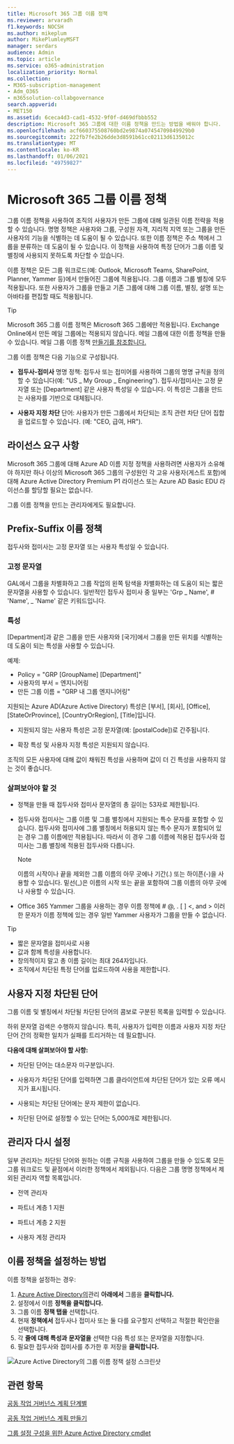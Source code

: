 ```yaml
---
title: Microsoft 365 그룹 이름 정책
ms.reviewer: arvaradh
f1.keywords: NOCSH
ms.author: mikeplum
author: MikePlumleyMSFT
manager: serdars
audience: Admin
ms.topic: article
ms.service: o365-administration
localization_priority: Normal
ms.collection:
- M365-subscription-management
- Adm_O365
- m365solution-collabgovernance
search.appverid:
- MET150
ms.assetid: 6ceca4d3-cad1-4532-9f0f-d469dfbbb552
description: Microsoft 365 그룹에 대한 이름 정책을 만드는 방법을 배워야 합니다.
ms.openlocfilehash: acf660375508760bd2e9874a07454709849929b0
ms.sourcegitcommit: 222fb7fe2b26dde3d8591b61cc02113d6135012c
ms.translationtype: MT
ms.contentlocale: ko-KR
ms.lasthandoff: 01/06/2021
ms.locfileid: "49759827"
---
```

# <a name="microsoft-365-groups-naming-policy"></a>Microsoft 365 그룹 이름 정책

그룹 이름 정책을 사용하여 조직의 사용자가 만든 그룹에 대해 일관된 이름 전략을 적용할 수 있습니다. 명명 정책은 사용자와 그룹, 구성원 자격, 지리적 지역 또는 그룹을 만든 사용자의 기능을 식별하는 데 도움이 될 수 있습니다. 또한 이름 정책은 주소 책에서 그룹을 분류하는 데 도움이 될 수 있습니다. 이 정책을 사용하여 특정 단어가 그룹 이름 및 별칭에 사용되지 못하도록 차단할 수 있습니다.

이름 정책은 모든 그룹 워크로드(예: Outlook, Microsoft Teams, SharePoint, Planner, Yammer 등)에서 만들어진 그룹에 적용됩니다. 그룹 이름과 그룹 별칭에 모두 적용됩니다. 또한 사용자가 그룹을 만들고 기존 그룹에 대해 그룹 이름, 별칭, 설명 또는 아바타를 편집할 때도 적용됩니다.

> [!TIP]
> Microsoft 365 그룹 이름 정책은 Microsoft 365 그룹에만 적용됩니다. Exchange Online에서 만든 메일 그룹에는 적용되지 않습니다. 메일 그룹에 대한 이름 정책을 만들 수 있습니다. 메일 그룹 이름 정책 [만들기를 참조합니다.](https://docs.microsoft.com/exchange/recipients-in-exchange-online/manage-distribution-groups/create-group-naming-policy)

그룹 이름 정책은 다음 기능으로 구성됩니다.

- **접두사-접미사** 명명 정책: 접두사 또는 접미어를 사용하여 그룹의 명명 규칙을 정의할 수 있습니다(예: "US \_ My Group \_ Engineering"). 접두사/접미사는 고정 문자열 또는 [Department] 같은 사용자 특성일 수 있습니다. 이 특성은 그룹을 만드는 사용자를 기반으로 대체됩니다.

- **사용자 지정 차단** 단어: 사용자가 만든 그룹에서 차단되는 조직 관련 차단 단어 집합을 업로드할 수 있습니다. (예: "CEO, 급여, HR").

## <a name="licensing-requirements"></a>라이선스 요구 사항

Microsoft 365 그룹에 대해 Azure AD 이름 지정 정책을 사용하려면 사용자가 소유해야 하지만 하나 이상의 Microsoft 365 그룹의 구성원인 각 고유 사용자(게스트 포함)에 대해 Azure Active Directory Premium P1 라이선스 또는 Azure AD Basic EDU 라이선스를 할당할 필요는 없습니다.

그룹 이름 정책을 만드는 관리자에게도 필요합니다.

## <a name="prefix-suffix-naming-policy"></a>Prefix-Suffix 이름 정책

접두사와 접미사는 고정 문자열 또는 사용자 특성일 수 있습니다.

### <a name="fixed-strings"></a>고정 문자열

GAL에서 그룹을 차별화하고 그룹 작업의 왼쪽 탐색을 차별화하는 데 도움이 되는 짧은 문자열을 사용할 수 있습니다. 일반적인 접두사 접미사 중 일부는 'Grp \_ Name', \# 'Name', \_ 'Name' 같은 키워드입니다.

### <a name="attributes"></a>특성

[Department]과 같은 그룹을 만든 사용자와 [국가]에서 그룹을 만든 위치를 식별하는 데 도움이 되는 특성을 사용할 수 있습니다.

예제:

- Policy = "GRP [GroupName] [Department]"
- 사용자의 부서 = 엔지니어링
- 만든 그룹 이름 = "GRP 내 그룹 엔지니어링"

지원되는 Azure AD(Azure Active Directory) 특성은 [부서], [회사], [Office], [StateOrProvince], [CountryOrRegion], [Title]입니다.

- 지원되지 않는 사용자 특성은 고정 문자열(예: [postalCode])로 간주됩니다.

- 확장 특성 및 사용자 지정 특성은 지원되지 않습니다.

조직의 모든 사용자에 대해 값이 채워진 특성을 사용하며 값이 더 긴 특성을 사용하지 않는 것이 좋습니다.

### <a name="things-to-look-out-for"></a>살펴보아야 할 것

- 정책을 만들 때 접두사와 접미사 문자열의 총 길이는 53자로 제한됩니다.

- 접두사와 접미사는 그룹 이름 및 그룹 별칭에서 지원되는 특수 문자를 포함할 수 있습니다. 접두사와 접미사에 그룹 별칭에서 허용되지 않는 특수 문자가 포함되어 있는 경우 그룹 이름에만 적용됩니다. 따라서 이 경우 그룹 이름에 적용된 접두사와 접미사는 그룹 별칭에 적용된 접두사와 다릅니다.

  > [!NOTE]
  > 이름의 시작이나 끝을 제외한 그룹 이름의 아무 곳에나 기간(.) 또는 하이픈(-)을 사용할 수 있습니다. 밑선(_)은 이름의 시작 또는 끝을 포함하여 그룹 이름의 아무 곳에나 사용할 수 있습니다.

- Office 365 Yammer 그룹을 사용하는 경우 이름 정책에 \# @, . \[ \] \<, and \> 이러한 문자가 이름 정책에 있는 경우 일반 Yammer 사용자가 그룹을 만들 수 없습니다.

> [!Tip]
> - 짧은 문자열을 접미사로 사용
> - 값과 함께 특성을 사용합니다.
> - 창의적이지 말고 총 이름 길이는 최대 264자입니다.
> - 조직에서 차단된 특정 단어를 업로드하여 사용을 제한합니다.

## <a name="custom-blocked-words"></a>사용자 지정 차단된 단어

그룹 이름 및 별칭에서 차단될 차단된 단어의 콤보로 구분된 목록을 입력할 수 있습니다.

하위 문자열 검색은 수행하지 않습니다. 특히, 사용자가 입력한 이름과 사용자 지정 차단 단어 간의 정확한 일치가 실패를 트리거하는 데 필요합니다.

**다음에 대해 살펴보아야 할 사항:**

- 차단된 단어는 대소문자 미구분입니다.

- 사용자가 차단된 단어를 입력하면 그룹 클라이언트에 차단된 단어가 있는 오류 메시지가 표시됩니다.

- 사용되는 차단된 단어에는 문자 제한이 없습니다.

- 차단된 단어로 설정할 수 있는 단어는 5,000개로 제한됩니다.

## <a name="admin-override"></a>관리자 다시 설정

일부 관리자는 차단된 단어와 원하는 이름 규칙을 사용하여 그룹을 만들 수 있도록 모든 그룹 워크로드 및 끝점에서 이러한 정책에서 제외됩니다. 다음은 그룹 명명 정책에서 제외된 관리자 역할 목록입니다.

- 전역 관리자

- 파트너 계층 1 지원

- 파트너 계층 2 지원

- 사용자 계정 관리자

## <a name="how-to-set-up-the-naming-policy"></a>이름 정책을 설정하는 방법

이름 정책을 설정하는 경우:

1. [Azure Active Directory의](https://aad.portal.azure.com)관리 **아래에서** 그룹을 **클릭합니다.**
2. 설정에서 이름 **정책을 클릭합니다.** 
3. 그룹 이름 **정책 탭을** 선택합니다.
4. 현재 **정책에서** 접두사나 접미사 또는 둘 다를 요구할지 선택하고 적절한 확인란을 선택합니다.
5. 각 **줄에 대해 특성과** **문자열을** 선택한 다음 특성 또는 문자열을 지정합니다.
6. 필요한 접두사와 접미사를 추가한 후 저장을 **클릭합니다.**

![Azure Active Directory의 그룹 이름 정책 설정 스크린샷](../media/groups-naming-policy-azure.png)

## <a name="related-topics"></a>관련 항목

[공동 작업 거버넌스 계획 단계별](collaboration-governance-overview.md#collaboration-governance-planning-step-by-step)

[공동 작업 거버넌스 계획 만들기](collaboration-governance-first.md)

[그룹 설정 구성을 위한 Azure Active Directory cmdlet](https://go.microsoft.com/fwlink/?linkid=868341)
